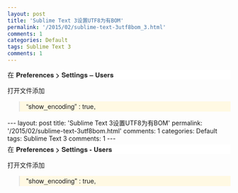 ```yaml
---
layout: post
title: 'Sublime Text 3设置UTF8为有BOM'
permalink: '/2015/02/sublime-text-3utf8bom_3.html'
comments: 1
categories: Default
tags: Sublime Text 3
comments: 1
---
```

<div style="background-color: white; color: #222222; font-family: 'Helvetica Neue', Helvetica, Arial, sans-serif; font-size: 15px; line-height: 1.5; margin-bottom: 5px; margin-top: 5px;">在<span style="background-color: inherit;">&nbsp;</span><strong style="background-color: inherit;">Preferences &gt; Settings – Users</strong><span style="background-color: inherit;">&nbsp;</span></div>

打开文件添加

<blockquote style="background-color: #fff9e3; color: #222222; font-family: 'Helvetica Neue', Helvetica, Arial, sans-serif; font-size: 15px; line-height: 1.5;"><div style="background-color: inherit; margin-bottom: 5px; margin-top: 5px;">“show_encoding” : true,</div></blockquote>---
layout: post
title: 'Sublime Text 3设置UTF8为有BOM'
permalink: '/2015/02/sublime-text-3utf8bom.html'
comments: 1
categories: Default
tags: Sublime Text 3
comments: 1
---
<div style="background-color: white; color: #222222; font-family: 'Helvetica Neue', Helvetica, Arial, sans-serif; font-size: 15px; line-height: 1.5; margin-bottom: 5px; margin-top: 5px;">在<span style="background-color: inherit;">&nbsp;</span><strong style="background-color: inherit;">Preferences &gt; Settings - Users</strong><span style="background-color: inherit;">&nbsp;</span></div>

打开文件添加  

<blockquote style="background-color: #fff9e3; color: #222222; font-family: 'Helvetica Neue', Helvetica, Arial, sans-serif; font-size: 15px; line-height: 1.5;"><div style="background-color: inherit; margin-bottom: 5px; margin-top: 5px;">"show_encoding" : true,</div></blockquote>